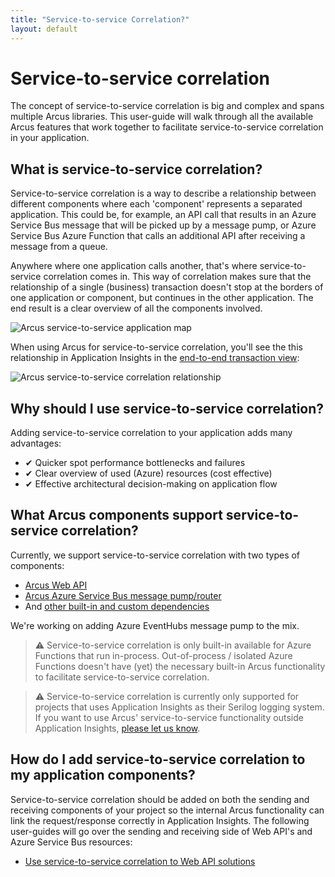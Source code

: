 ```yaml
---
title: "Service-to-service Correlation?"
layout: default
---
```


# Service-to-service correlation
The concept of service-to-service correlation is big and complex and spans multiple Arcus libraries. This user-guide will walk through all the available Arcus features that work together to facilitate service-to-service correlation in your application.

## What is service-to-service correlation?
Service-to-service correlation is a way to describe a relationship between different components where each 'component' represents a separated application. This could be, for example, an API call that results in an Azure Service Bus message that will be picked up by a message pump, or Azure Service Bus Azure Function that calls an additional API after receiving a message from a queue.

Anywhere where one application calls another, that's where service-to-service correlation comes in. This way of correlation makes sure that the relationship of a single (business) transaction doesn't stop at the borders of one application or component, but continues in the other application. The end result is a clear overview of all the components involved.

![Arcus service-to-service application map](/media/service-to-service-correlation-application-map.png)

When using Arcus for service-to-service correlation, you'll see the this relationship in Application Insights in the [end-to-end transaction view](https://docs.microsoft.com/en-us/azure/azure-monitor/app/transaction-diagnostics):

![Arcus service-to-service correlation relationship](/media/service-to-service-correlation-relationship.png)

## Why should I use service-to-service correlation?
Adding service-to-service correlation to your application adds many advantages:
* ✔ Quicker spot performance bottlenecks and failures
* ✔ Clear overview of used (Azure) resources (cost effective)
* ✔ Effective architectural decision-making on application flow

## What Arcus components support service-to-service correlation?
Currently, we support service-to-service correlation with two types of components:
* [Arcus Web API](https://webapi.arcus-azure.net/features/correlation)
* [Arcus Azure Service Bus message pump/router](https://messaging.arcus-azure.net/)
* And [other built-in and custom dependencies](https://observability.arcus-azure.net/Features/writing-different-telemetry-types)

We're working on adding Azure EventHubs message pump to the mix.

> ⚠ Service-to-service correlation is only built-in available for Azure Functions that run in-process. Out-of-process / isolated Azure Functions doesn't have (yet) the necessary built-in Arcus functionality to facilitate service-to-service correlation.

> ⚠ Service-to-service correlation is currently only supported for projects that uses Application Insights as their Serilog logging system. If you want to use Arcus' service-to-service functionality outside Application Insights, [please let us know](https://github.com/arcus-azure/arcus.observability/issues/new/choose).

## How do I add service-to-service correlation to my application components?
Service-to-service correlation should be added on both the sending and receiving components of your project so the internal Arcus functionality can link the request/response correctly in Application Insights. The following user-guides will go over the sending and receiving side of Web API's and Azure Service Bus resources:

* [Use service-to-service correlation to Web API solutions](use-service-to-service-correlation-in-web-api.md)